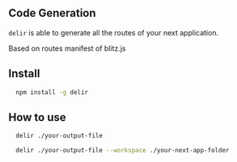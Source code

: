## Code Generation

`delir` is able to generate all the routes of your next application.

Based on routes manifest of blitz.js

## Install

```bash
  npm install -g delir
```

## How to use

```bash
  delir ./your-output-file
```

```bash
  delir ./your-output-file --workspace ./your-next-app-folder
```
